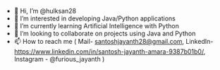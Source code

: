 - 👋 Hi, I’m @hulksan28
- 👀 I’m interested in developing Java/Python applications
- 🌱 I’m currently learning Artificial Intelligence with Python
- 💞️ I’m looking to collaborate on projects using Java and Python
- 📫 How to reach me (  Mail- santoshjayanth28@gmail.com, LinkedIn-https://www.linkedin.com/in/santosh-jayanth-amara-9387b01b0/, Instagram - @furious_jayanth  )
